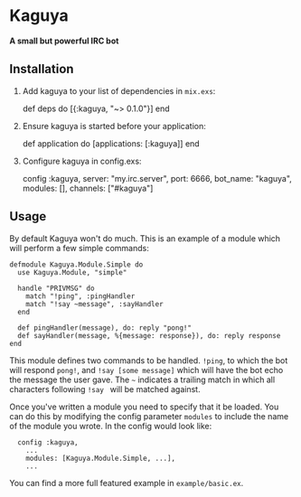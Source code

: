 # Kaguya

**A small but powerful IRC bot**

## Installation

  1. Add kaguya to your list of dependencies in `mix.exs`:

        def deps do
          [{:kaguya, "~> 0.1.0"}]
        end

  2. Ensure kaguya is started before your application:

        def application do
          [applications: [:kaguya]]
        end

  3. Configure kaguya in config.exs:

        config :kaguya,
          server: "my.irc.server",
          port: 6666,
          bot_name: "kaguya",
          modules: [],
          channels: ["#kaguya"]

## Usage
By default Kaguya won't do much. This is an example of a module which will
perform a few simple commands:
```
defmodule Kaguya.Module.Simple do
  use Kaguya.Module, "simple"

  handle "PRIVMSG" do
    match "!ping", :pingHandler
    match "!say ~message", :sayHandler
  end

  def pingHandler(message), do: reply "pong!"
  def sayHandler(message, %{message: response}), do: reply response
end
```

This module defines two commands to be handled. `!ping`, to which the bot
will respond `pong!`, and `!say [some message]` which will have
the bot echo the message the user gave. The `~` indicates a
trailing match in which all characters following `!say ` will be matched
against.

Once you've written a module you need to specify that it be loaded.
You can do this by modifying the config parameter `modules` to include
the name of the module you wrote. In the config would look like:
```
  config :kaguya,
    ...
    modules: [Kaguya.Module.Simple, ...],
    ...
```

You can find a more full featured example in `example/basic.ex`.
